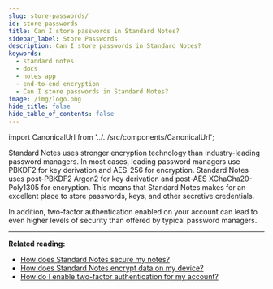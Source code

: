 ```yaml
---
slug: store-passwords/
id: store-passwords
title: Can I store passwords in Standard Notes?
sidebar_label: Store Passwords
description: Can I store passwords in Standard Notes?
keywords:
  - standard notes
  - docs
  - notes app
  - end-to-end encryption
  - Can I store passwords in Standard Notes?
image: /img/logo.png
hide_title: false
hide_table_of_contents: false
---
```


<!-- Copied from https://standardnotes.com/help/34/can-i-store-passwords-in-standard-notes
 -->

import CanonicalUrl from '../../src/components/CanonicalUrl';

<CanonicalUrl
 canonicalUrl="https://standardnotes.com/help/34/can-i-store-passwords-in-standard-notes"
/>

Standard Notes uses stronger encryption technology than industry-leading password managers. In most cases, leading password managers use PBKDF2 for key derivation and AES-256 for encryption. Standard Notes uses post-PBKDF2 Argon2 for key derivation and post-AES XChaCha20-Poly1305 for encryption. This means that Standard Notes makes for an excellent place to store passwords, keys, and other secretive credentials.

In addition, two-factor authentication enabled on your account can lead to even higher levels of security than offered by typical password managers.

---

**Related reading:**

- [How does Standard Notes secure my notes?](./secure-notes.md)
- [How does Standard Notes encrypt data on my device?](./on-device-encryption.md)
- [How do I enable two-factor authentication for my account?](../usage/2fa.md)
